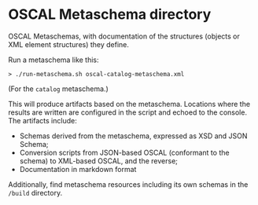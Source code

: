 # OSCAL Metaschema directory

OSCAL Metaschemas, with documentation of the structures (objects or XML element structures) they define.

Run a metaschema like this:

```
> ./run-metaschema.sh oscal-catalog-metaschema.xml
```

(For the `catalog` metaschema.)

This will produce artifacts based on the metaschema. Locations where the results are written are configured in the script and echoed to the console. The artifacts include:

* Schemas derived from the metaschema, expressed as XSD and JSON Schema;
* Conversion scripts from JSON-based OSCAL (conformant to the schema) to XML-based OSCAL, and the reverse; 
* Documentation in markdown format

Additionally, find metaschema resources including its own schemas in the `/build` directory.


